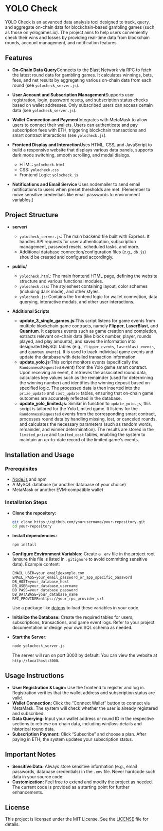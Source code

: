 # YOLO Check

YOLO Check is an advanced data analysis tool designed to track, query, and aggregate on-chain data for blockchain-based gambling games (such as those on yologames.io). The project aims to help users conveniently check their wins and losses by providing real-time data from blockchain rounds, account management, and notification features.

## Features

- **On-Chain Data Query**Connects to the Blast Network via RPC to fetch the latest round data for gambling games. It calculates winnings, bets, fees, and net results by aggregating various on-chain data from each round (see `yolocheck_server.js`).
- **User Account and Subscription Management**Supports user registration, login, password resets, and subscription status checks based on wallet addresses. Only subscribed users can access certain data (see `yolocheck_server.js`).
- **Wallet Connection and Payment**Integrates with MetaMask to allow users to connect their wallets. Users can authenticate and pay subscription fees with ETH, triggering blockchain transactions and smart contract interactions (see `yolocheck.js`).
- **Frontend Display and Interaction**Uses HTML, CSS, and JavaScript to build a responsive website that displays various data panels, supports dark mode switching, smooth scrolling, and modal dialogs.

  - HTML: `yolocheck.html`
  - CSS: `yolocheck.css`
  - Frontend Logic: `yolocheck.js`
- **Notifications and Email Service**
  Uses nodemailer to send email notifications to users when preset thresholds are met. (Remember to move sensitive credentials like email passwords to environment variables.)

## Project Structure

- **server/**

  - `yolocheck_server.js`: The main backend file built with Express. It handles API requests for user authentication, subscription management, password resets, scheduled tasks, and more.
  - Additional database connection/configuration files (e.g., `db.js`) should be created and configured accordingly.
- **public/**

  - `yolocheck.html`: The main frontend HTML page, defining the website structure and various functional modules.
  - `yolocheck.css`: The stylesheet containing layout, color schemes (including dark mode), and other styles.
  - `yolocheck.js`: Contains the frontend logic for wallet connection, data querying, interactive modals, and other user interactions.
- **Additional Scripts**

  - **update_3_single_games.js**:This script listens for game events from multiple blockchain game contracts, namely **Flipper**, **LaserBlast**, and **Quantum**. It captures events such as game creation and completion, extracts relevant on-chain data (like block number, player, rounds played, and play amounts), and saves the information into designated MySQL tables (e.g., `flipper_events`, `laserblast_events`, and `quantum_events`). It is used to track individual game events and update the database with detailed transaction information.
  - **update_yolo.js**:This script monitors events (specifically the `RandomnessRequested` event) from the Yolo game smart contract. Upon receiving an event, it retrieves the associated round data, calculates key values such as the remainder (used for determining the winning number) and identifies the winning deposit based on specified logic. The processed data is then inserted into the `prize_update` and `cost_update` tables, ensuring that on-chain game outcomes are accurately reflected in the database.
  - **update_yolo_limited.js**:
    Similar in function to `update_yolo.js`, this script is tailored for the Yolo Limited game. It listens for the `RandomnessRequested` events from the corresponding smart contract, processes round data by handling missing, lost, or canceled rounds, and calculates the necessary parameters (such as random words, remainder, and winner determination). The results are stored in the `limited_prize` and `limited_cost` tables, enabling the system to maintain an up-to-date record of the limited game's events.

## Installation and Usage

### Prerequisites

- [Node.js](https://nodejs.org/) and npm
- A MySQL database (or another database of your choice)
- MetaMask or another EVM-compatible wallet

### Installation Steps

* **Clone the repository:**

  ```bash
  git clone https://github.com/yourusername/your-repository.git
  cd your-repository
  ```
* **Install dependencies:**

  ```bash
  npm install
  ```
* **Configure Environment Variables:**
  Create a `.env` file in the project root (ensure this file is listed in `.gitignore` to avoid committing sensitive data). Example content:

  ```dotenv
  EMAIL_USER=your_email@example.com
  EMAIL_PASS=your_email_password_or_app_specific_password
  DB_HOST=your_database_host
  DB_USER=your_database_username
  DB_PASS=your_database_password
  DB_DATABASE=your_database_name
  RPC_PROVIDER=https://your_rpc_provider_url
  ```

  Use a package like [dotenv](https://www.npmjs.com/package/dotenv) to load these variables in your code.
* **Initialize the Database:**
  Create the required tables for users, subscriptions, transactions, and game event logs. Refer to your project documentation or design your own SQL schema as needed.
* **Start the Server:**

  ```bash
  node yolocheck_server.js
  ```

  The server will run on port 3000 by default. You can view the website at `http://localhost:3000`.

## Usage Instructions

* **User Registration & Login:**
  Use the frontend to register and log in. Registration verifies that the wallet address and subscription status are valid.
* **Wallet Connection:**
  Click the “Connect Wallet” button to connect via MetaMask. The system will check whether the user is already registered and subscribed.
* **Data Querying:**
  Input your wallet address or round ID in the respective sections to retrieve on-chain data, including win/loss details and historical round data.
* **Subscription Payment:**
  Click “Subscribe” and choose a plan. After paying in ETH, the system updates your subscription status.

## Important Notes

* **Sensitive Data:**
  Always store sensitive information (e.g., email passwords, database credentials) in the `.env` file. Never hardcode such data in your source code.
* **Customization:**
  Feel free to extend and modify the project as needed. The current code is provided as a starting point for further enhancements.

## License

This project is licensed under the MIT License. See the [LICENSE](LICENSE) file for details.
